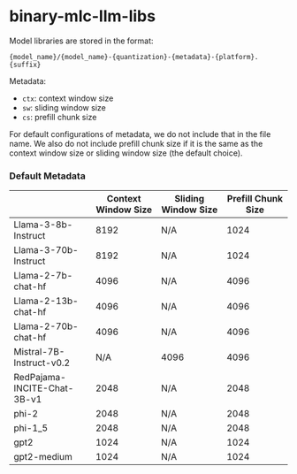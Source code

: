 # binary-mlc-llm-libs

Model libraries are stored in the format:

```
{model_name}/{model_name}-{quantization}-{metadata}-{platform}.{suffix}
```

Metadata: 
- `ctx`: context window size
- `sw`: sliding window size
- `cs`: prefill chunk size

For default configurations of metadata, we do not include that in the file name. We also do not include prefill chunk size if it is the same as the context window size or sliding window size (the default choice).

### Default Metadata

<table style="width:100%">
  <thead>
    <tr>
      <th style="width:25%"> </th>
      <th style="width:20%">Context Window Size</th>
      <th style="width:20%">Sliding Window Size</th>
      <th style="width:20%">Prefill Chunk Size</th>
    </tr>
  </thead>
  <tbody>
    <tr>
      <td>Llama-3-8b-Instruct</td>
      <td>8192</td>
      <td>N/A</td>
      <td>1024</td>
    </tr>
    <tr>
      <td>Llama-3-70b-Instruct</td>
      <td>8192</td>
      <td>N/A</td>
      <td>1024</td>
    </tr>
    <tr>
      <td>Llama-2-7b-chat-hf</td>
      <td>4096</td>
      <td>N/A</td>
      <td>4096</td>
    </tr>
    <tr>
      <td>Llama-2-13b-chat-hf</td>
      <td>4096</td>
      <td>N/A</td>
      <td>4096</td>
    </tr>
    <tr>
      <td>Llama-2-70b-chat-hf</td>
      <td>4096</td>
      <td>N/A</td>
      <td>4096</td>
    </tr>
    <tr>
      <td>Mistral-7B-Instruct-v0.2</td>
      <td>N/A</td>
      <td>4096</td>
      <td>4096</td>
    </tr>
    <tr>
      <td>RedPajama-INCITE-Chat-3B-v1</td>
      <td>2048</td>
      <td>N/A</td>
      <td>2048</td>
    </tr>
    <tr>
      <td>phi-2</td>
      <td>2048</td>
      <td>N/A</td>
      <td>2048</td>
    </tr>
    <tr>
      <td>phi-1_5</td>
      <td>2048</td>
      <td>N/A</td>
      <td>2048</td>
    </tr>
    <tr>
      <td>gpt2</td>
      <td>1024</td>
      <td>N/A</td>
      <td>1024</td>
    </tr>
    <tr>
      <td>gpt2-medium</td>
      <td>1024</td>
      <td>N/A</td>
      <td>1024</td>
    </tr>
  </tbody>
</table>
